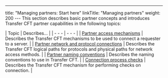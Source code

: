 ---
title: "Managing  partners: Start here"
linkTitle: "Managing partners"
weight: 200
--- This section describes basic partner concepts and introduces Transfer
CFT partner capabilities in the following topics:

| Topic | Describes... |
| - - - | - - - |
| [Partner access mechanisms](partner_access_mechanisms) | Describes the Transfer CFT mechanisms to be used to connect a requester to a server. |
| [Partner network and protocol connections](partner_network_and_protocol_connections) | Describes the Transfer CFT logical paths for protocols and physical paths for network access methods. |
| [Partner naming conventions](partner_naming_conventions) | Describes the naming conventions to use in Transfer CFT. |
| [Connection process checks](connection_process_checks) | Describes the Transfer CFT mechanism for performing checks on connection. |

